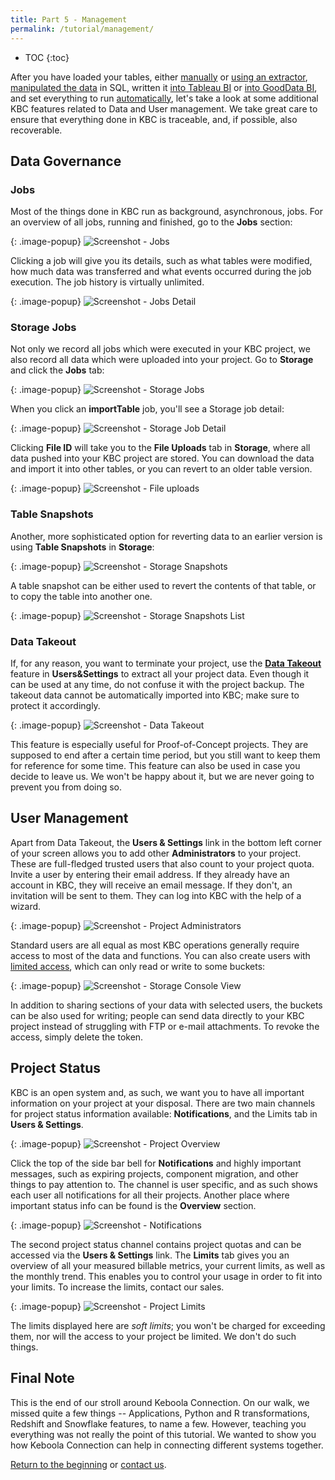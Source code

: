```yaml
---
title: Part 5 - Management
permalink: /tutorial/management/
---
```


* TOC
{:toc}

After you have loaded your tables, either [manually](/tutorial/load/) or
[using an extractor](/tutorial/load/database/), [manipulated the data](/tutorial/manipulate/) in SQL,
written it [into Tableau BI](/tutorial/write/) or [into GoodData BI](/tutorial/write/gooddata/), and
set everything to run [automatically](/tutorial/automate/), let's take a look at some additional KBC features
related to Data and User management. We take great care to ensure that everything done in KBC is traceable,
and, if possible, also recoverable.

## Data Governance

### Jobs
Most of the things done in KBC run as background, asynchronous, jobs.
For an overview of all jobs, running and finished, go to the **Jobs** section:

{: .image-popup}
![Screenshot - Jobs](/tutorial/management/jobs.png)

Clicking a job will give you its details, such as what tables were modified, how much data was transferred and
what events occurred during the job execution. The job history is virtually unlimited.

{: .image-popup}
![Screenshot - Jobs Detail](/tutorial/management/jobs-detail.png)

### Storage Jobs
Not only we record all jobs which were executed in your KBC project, we also record all data which were uploaded
into your project. Go to **Storage** and click the **Jobs** tab:

{: .image-popup}
![Screenshot - Storage Jobs](/tutorial/management/storage-jobs.png)

When you click an **importTable** job, you'll see a Storage job detail:

{: .image-popup}
![Screenshot - Storage Job Detail](/tutorial/management/storage-jobs-detail.png)

Clicking **File ID** will take you to the **File Uploads** tab in **Storage**,
where all data pushed into your KBC project are stored.
You can download the data and import it into other tables, or you can revert to an older table version.

{: .image-popup}
![Screenshot - File uploads](/tutorial/management/storage-file-uploads.png)

### Table Snapshots
Another, more sophisticated option for reverting data to an earlier version is using
**Table Snapshots** in **Storage**:

{: .image-popup}
![Screenshot - Storage Snapshots](/tutorial/management/storage-snapshots.png)

A table snapshot can be either used to revert the contents of that table, or to copy the table into another one.

{: .image-popup}
![Screenshot - Storage Snapshots List](/tutorial/management/storage-snapshots-list.png)

### Data Takeout
If, for any reason, you want to terminate your project, use the
[**Data Takeout**](/management/project-export/) feature in **Users&Settings** to extract all
your project data. Even though it can be used at any time, do not confuse it with the project backup.
The takeout data cannot be automatically imported into KBC; make sure to protect it accordingly.

{: .image-popup}
![Screenshot - Data Takeout](/tutorial/management/data-takeout.png)

This feature is especially useful for Proof-of-Concept projects. They are supposed to end after a certain time period, but
you still want to keep them for reference for some time. This feature can also be used in case you decide to leave us.
We won't be happy about it, but we are never going to prevent you from doing so.

## User Management
Apart from Data Takeout, the **Users & Settings** link in the bottom left corner of your screen allows you to add
other **Administrators** to your project. These are full-fledged trusted users that also count to your project quota.
Invite a user by entering their email address. If they already have an account in KBC, they will receive an email message.
If they don't, an invitation will be sent to them. They can log into KBC with the help of a wizard.

{: .image-popup}
![Screenshot - Project Administrators](/tutorial/management/administrators.png)

Standard users are all equal as most KBC operations generally require access to most of the data and functions.
You can also create users with [limited access](/storage/tokens/#limited-tokens), which can only read or write to some buckets:

{: .image-popup}
![Screenshot - Storage Console View](/tutorial/management/access-token-detail.png)

In addition to sharing sections of your data with selected users, the buckets can be also used for writing;
people can send data directly to your KBC project instead of struggling with FTP or e-mail attachments.
To revoke the access, simply delete the token.


## Project Status
KBC is an open system and, as such, we want you to have all important information on your project at your disposal.
There are two main channels for project status information available: **Notifications**,
and the Limits tab in **Users & Settings**.

{: .image-popup}
![Screenshot - Project Overview](/tutorial/management/project-overview.png)

Click the top of the side bar bell for **Notifications** and highly important messages, such as expiring projects,
component migration, and other things to pay attention to. The channel is user specific, and as such shows
each user all notifications for all their projects. Another place where important status info can be found
is the **Overview** section.

{: .image-popup}
![Screenshot - Notifications](/tutorial/management/notifications.png)

The second project status channel contains project quotas and can be accessed via the **Users & Settings** link.
The **Limits** tab gives you an overview of all your measured billable metrics, your current limits,
as well as the monthly trend. This enables you to control your usage in order to fit into your limits.
To increase the limits, contact our sales.

{: .image-popup}
![Screenshot - Project Limits](/tutorial/management/project-limits.png)

The limits displayed here are *soft limits*; you won't be charged for exceeding them,
nor will the access to your project be limited. We don't do such things.

## Final Note
This is the end of our stroll around Keboola Connection. On our walk, we missed quite a few things --
Applications, Python and R transformations, Redshift and Snowflake features, to name a few.
However, teaching you everything was not really the point of this tutorial.
We wanted to show you how Keboola Connection can help in connecting different systems together.

[Return to the beginning](/tutorial/) or [contact us](/).
